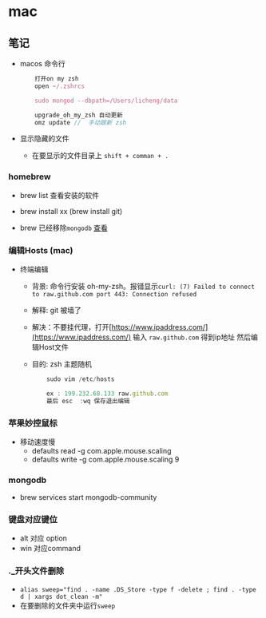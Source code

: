 # mac

## 笔记

+ macos 命令行

    ```js
        打开on my zsh
        open ~/.zshrcs

        sudo mongod --dbpath=/Users/licheng/data

        upgrade_oh_my_zsh 自动更新
        omz update //  手动跟新 zsh
    ```

+ 显示隐藏的文件
  + 在要显示的文件目录上 `shift + comman + .`

### homebrew

+ brew list 查看安装的软件
+ brew install xx (brew install git)

+ brew 已经移除`mongodb` [查看](https://juejin.im/post/6844903962525728782)

### 编辑Hosts (mac)

+ 终端编辑
  + 背景: 命令行安装 oh-my-zsh。报错显示`curl: (7) Failed to connect to raw.github.com port 443: Connection refused`
  + 解释: git 被墙了
  + 解决：不要挂代理，打开[https://www.ipaddress.com/](https://www.ipaddress.com/) 输入 `raw.github.com` 得到ip地址 然后编辑Host文件
  + 目的: zsh 主题随机

    ```js
        sudo vim /etc/hosts

        ex : 199.232.68.133 raw.github.com
        最后 esc  :wq 保存退出编辑
    ```

### 苹果妙控鼠标

+ 移动速度慢
  + defaults read -g com.apple.mouse.scaling
  + defaults write -g com.apple.mouse.scaling 9

### mongodb

+ brew services start mongodb-community

### 键盘对应键位

+ alt 对应 option
+ win 对应command

### ._开头文件删除

+ `alias sweep="find . -name .DS_Store -type f -delete ; find . -type d | xargs dot_clean -m"`
+ 在要删除的文件夹中运行`sweep`
